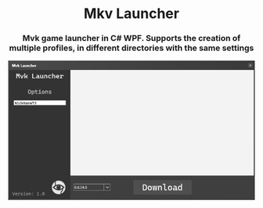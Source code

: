 <div align="center">

# Mkv Launcher
### Mvk game launcher in C# WPF. Supports the creation of multiple profiles, in different directories with the same settings

![](https://github.com/NiTiS-Dev/Mvk.Launcher/blob/singleton/imgs/interface-p1.png?raw=true)

</div>
